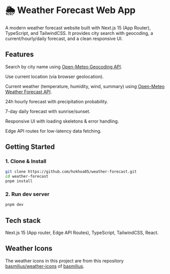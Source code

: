 # 🌦️ Weather Forecast Web App
A modern weather forecast website built with Next.js 15 (App Router), TypeScript, and TailwindCSS.
It provides city search with geocoding, a current/hourly/daily forecast, and a clean responsive UI.

## Features
Search by city name using [Open-Meteo Geocoding API](https://open-meteo.com/en/docs/geocoding-api).

Use current location (via browser geolocation).

Current weather (temperature, humidity, wind, summary) using [Open-Meteo Weather Forecast API](https://open-meteo.com/en/docs/historical-forecast-api).

24h hourly forecast with precipitation probability.

7-day daily forecast with sunrise/sunset.

Responsive UI with loading skeletons & error handling.

Edge API routes for low-latency data fetching.

## Getting Started

### 1. Clone & Install
```bash
git clone https://github.com/hokhoa05/weather-forecast.git
cd weather-forecast
pnpm install
```

### 2. Run dev server
```bash
pnpm dev
```

## Tech stack
Next.js 15 (App router, Edge API Routes), TypeScript, TailwindCSS, React.

## Weather Icons

The weather icons in this project are from this repository [basmilius/weather-icons](https://github.com/basmilius/weather-icons) of [basmilius](https://github.com/basmilius).
